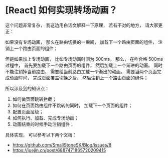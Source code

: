 # [React] 如何实现转场动画？

这个问题非常复杂， 我这边用白话文解释一下原理， 若有不对的地方， 请大家更正：

如果没有专场动画， 那么在路由切换的一瞬间， 加载下一个路由页面的组件， 注销上一个路由页面的组件；

但是如果加上专场动画， 比如专场动画时间为 500ms， 那么， 在咋合格 500ms 过程中， 首先要加载下一个路由页面的组件， 然后加载上一个渐进的动画。 
同时不能注销掉当前路由， 需要给当前路由加载一个渐出的动画。 
需要当两个页面完成动画时间， 完成页面覆盖切换之后， 然后注销上一个路由页面的组件；

所以涉及到的知识点：
1. 如何做页面跳转拦截；
2. 如何在页面路由组件不跳转的同时， 加载下一个页面的组件；
3. 配置页面层级；
3. 如何执行、加载、完成专场动画；
4. 动画结束的时候手动注销组件；

具体实现， 可以参考以下两个文档：

- https://github.com/SmallStoneSK/Blog/issues/8
- https://juejin.cn/post/6887471865720209415